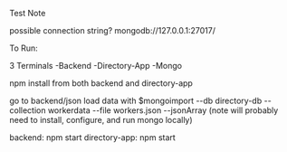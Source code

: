 Test Note

possible connection string?
mongodb://127.0.0.1:27017/

To Run:

3 Terminals
-Backend
-Directory-App
-Mongo

npm install from both backend and directory-app

go to backend/json load data with
$mongoimport --db directory-db --collection workerdata --file workers.json --jsonArray
(note will probably need to install, configure, and run mongo locally)

backend: npm start
directory-app: npm start

